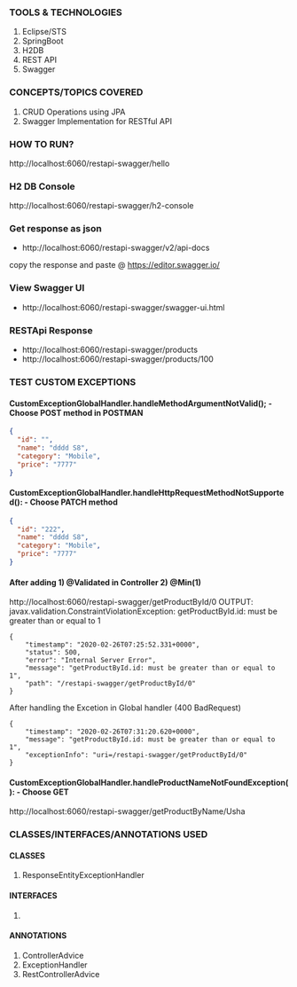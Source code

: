 ### TOOLS & TECHNOLOGIES
  1. Eclipse/STS
  2. SpringBoot
  3. H2DB
  4. REST API
  5. Swagger

### CONCEPTS/TOPICS COVERED
  1. CRUD Operations using JPA
  2. Swagger Implementation for RESTful API

### HOW TO RUN?
http://localhost:6060/restapi-swagger/hello

### H2 DB Console
http://localhost:6060/restapi-swagger/h2-console

### **Get response as json**
* http://localhost:6060/restapi-swagger/v2/api-docs 

copy the response and paste @ https://editor.swagger.io/

### **View Swagger UI**
* http://localhost:6060/restapi-swagger/swagger-ui.html

### **RESTApi Response**
* http://localhost:6060/restapi-swagger/products
* http://localhost:6060/restapi-swagger/products/100

### TEST CUSTOM EXCEPTIONS
#### CustomExceptionGlobalHandler.handleMethodArgumentNotValid(); - Choose POST method in POSTMAN
``` json
{
  "id": "",
  "name": "dddd S8",
  "category": "Mobile",
  "price": "7777"
}
```
#### CustomExceptionGlobalHandler.handleHttpRequestMethodNotSupported(): - Choose PATCH method
``` json
{
  "id": "222",
  "name": "dddd S8",
  "category": "Mobile",
  "price": "7777"
}
```

#### After adding 1) @Validated in Controller 2) @Min(1)
http://localhost:6060/restapi-swagger/getProductById/0
OUTPUT:
javax.validation.ConstraintViolationException: getProductById.id: must be greater than or equal to 1

```
{
    "timestamp": "2020-02-26T07:25:52.331+0000",
    "status": 500,
    "error": "Internal Server Error",
    "message": "getProductById.id: must be greater than or equal to 1",
    "path": "/restapi-swagger/getProductById/0"
}
```
After handling the Excetion in Global handler (400 BadRequest)

```
{
    "timestamp": "2020-02-26T07:31:20.620+0000",
    "message": "getProductById.id: must be greater than or equal to 1",
    "exceptionInfo": "uri=/restapi-swagger/getProductById/0"
}
```

#### CustomExceptionGlobalHandler.handleProductNameNotFoundException(): - Choose GET
http://localhost:6060/restapi-swagger/getProductByName/Usha


### CLASSES/INTERFACES/ANNOTATIONS USED
#### CLASSES
1. ResponseEntityExceptionHandler
 
#### INTERFACES
1.

#### ANNOTATIONS
1. ControllerAdvice
2. ExceptionHandler
3. RestControllerAdvice